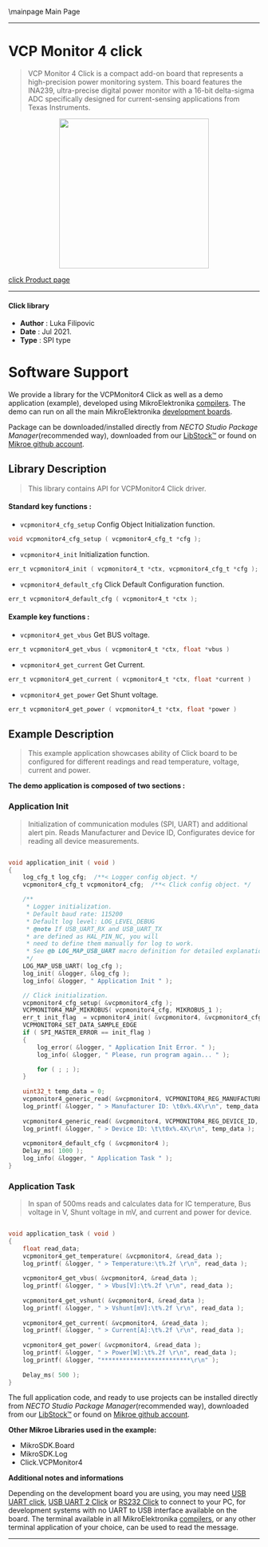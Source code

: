 \mainpage Main Page

---
# VCP Monitor 4 click

> VCP Monitor 4 Click is a compact add-on board that represents a high-precision power monitoring system. This board features the INA239, ultra-precise digital power monitor with a 16-bit delta-sigma ADC specifically designed for current-sensing applications from Texas Instruments.

<p align="center">
  <img src="https://download.mikroe.com/images/click_for_ide/vcp_monitor_4_click.png" height=300px>
</p>

[click Product page](https://www.mikroe.com/vcp-monitor-4-click)

---


#### Click library

- **Author**        : Luka Filipovic
- **Date**          : Jul 2021.
- **Type**          : SPI type


# Software Support

We provide a library for the VCPMonitor4 Click
as well as a demo application (example), developed using MikroElektronika
[compilers](https://www.mikroe.com/necto-studio).
The demo can run on all the main MikroElektronika [development boards](https://www.mikroe.com/development-boards).

Package can be downloaded/installed directly from *NECTO Studio Package Manager*(recommended way), downloaded from our [LibStock&trade;](https://libstock.mikroe.com) or found on [Mikroe github account](https://github.com/MikroElektronika/mikrosdk_click_v2/tree/master/clicks).

## Library Description

> This library contains API for VCPMonitor4 Click driver.

#### Standard key functions :

- `vcpmonitor4_cfg_setup` Config Object Initialization function.
```c
void vcpmonitor4_cfg_setup ( vcpmonitor4_cfg_t *cfg );
```

- `vcpmonitor4_init` Initialization function.
```c
err_t vcpmonitor4_init ( vcpmonitor4_t *ctx, vcpmonitor4_cfg_t *cfg );
```

- `vcpmonitor4_default_cfg` Click Default Configuration function.
```c
err_t vcpmonitor4_default_cfg ( vcpmonitor4_t *ctx );
```

#### Example key functions :

- `vcpmonitor4_get_vbus` Get BUS voltage.
```c
err_t vcpmonitor4_get_vbus ( vcpmonitor4_t *ctx, float *vbus )
```

- `vcpmonitor4_get_current` Get Current.
```c
err_t vcpmonitor4_get_current ( vcpmonitor4_t *ctx, float *current )
```

- `vcpmonitor4_get_power` Get Shunt voltage.
```c
err_t vcpmonitor4_get_power ( vcpmonitor4_t *ctx, float *power )
```

## Example Description

> This example application showcases ability of Click board
to be configured for different readings and read temperature, 
voltage, current and power.

**The demo application is composed of two sections :**

### Application Init

> Initialization of communication modules (SPI, UART) and 
additional alert pin. Reads Manufacturer and Device ID,
Configurates device for reading all device measurements.

```c

void application_init ( void )
{
    log_cfg_t log_cfg;  /**< Logger config object. */
    vcpmonitor4_cfg_t vcpmonitor4_cfg;  /**< Click config object. */

    /** 
     * Logger initialization.
     * Default baud rate: 115200
     * Default log level: LOG_LEVEL_DEBUG
     * @note If USB_UART_RX and USB_UART_TX 
     * are defined as HAL_PIN_NC, you will 
     * need to define them manually for log to work. 
     * See @b LOG_MAP_USB_UART macro definition for detailed explanation.
     */
    LOG_MAP_USB_UART( log_cfg );
    log_init( &logger, &log_cfg );
    log_info( &logger, " Application Init " );

    // Click initialization.
    vcpmonitor4_cfg_setup( &vcpmonitor4_cfg );
    VCPMONITOR4_MAP_MIKROBUS( vcpmonitor4_cfg, MIKROBUS_1 );
    err_t init_flag  = vcpmonitor4_init( &vcpmonitor4, &vcpmonitor4_cfg );
    VCPMONITOR4_SET_DATA_SAMPLE_EDGE
    if ( SPI_MASTER_ERROR == init_flag )
    {
        log_error( &logger, " Application Init Error. " );
        log_info( &logger, " Please, run program again... " );

        for ( ; ; );
    }
    
    uint32_t temp_data = 0;
    vcpmonitor4_generic_read( &vcpmonitor4, VCPMONITOR4_REG_MANUFACTURER_ID, &temp_data );
    log_printf( &logger, " > Manufacturer ID: \t0x%.4X\r\n", temp_data );
    
    vcpmonitor4_generic_read( &vcpmonitor4, VCPMONITOR4_REG_DEVICE_ID, &temp_data );
    log_printf( &logger, " > Device ID: \t\t0x%.4X\r\n", temp_data );
    
    vcpmonitor4_default_cfg ( &vcpmonitor4 );
    Delay_ms( 1000 );
    log_info( &logger, " Application Task " );
}

```

### Application Task

> In span of 500ms reads and calculates data for IC temperature,
Bus voltage in V, Shunt voltage in mV, and current and power for device.

```c

void application_task ( void )
{
    float read_data;
    vcpmonitor4_get_temperature( &vcpmonitor4, &read_data );
    log_printf( &logger, " > Temperature:\t%.2f \r\n", read_data );
    
    vcpmonitor4_get_vbus( &vcpmonitor4, &read_data );
    log_printf( &logger, " > Vbus[V]:\t%.2f \r\n", read_data );
    
    vcpmonitor4_get_vshunt( &vcpmonitor4, &read_data );
    log_printf( &logger, " > Vshunt[mV]:\t%.2f \r\n", read_data );
    
    vcpmonitor4_get_current( &vcpmonitor4, &read_data );
    log_printf( &logger, " > Current[A]:\t%.2f \r\n", read_data );
    
    vcpmonitor4_get_power( &vcpmonitor4, &read_data );
    log_printf( &logger, " > Power[W]:\t%.2f \r\n", read_data );
    log_printf( &logger, "*************************\r\n" );
    
    Delay_ms( 500 );
}

```

The full application code, and ready to use projects can be installed directly from *NECTO Studio Package Manager*(recommended way), downloaded from our [LibStock&trade;](https://libstock.mikroe.com) or found on [Mikroe github account](https://github.com/MikroElektronika/mikrosdk_click_v2/tree/master/clicks).

**Other Mikroe Libraries used in the example:**

- MikroSDK.Board
- MikroSDK.Log
- Click.VCPMonitor4

**Additional notes and informations**

Depending on the development board you are using, you may need
[USB UART click](http://shop.mikroe.com/usb-uart-click),
[USB UART 2 Click](http://shop.mikroe.com/usb-uart-2-click) or
[RS232 Click](http://shop.mikroe.com/rs232-click) to connect to your PC, for
development systems with no UART to USB interface available on the board. The
terminal available in all MikroElektronika
[compilers](http://shop.mikroe.com/compilers), or any other terminal application
of your choice, can be used to read the message.

---
